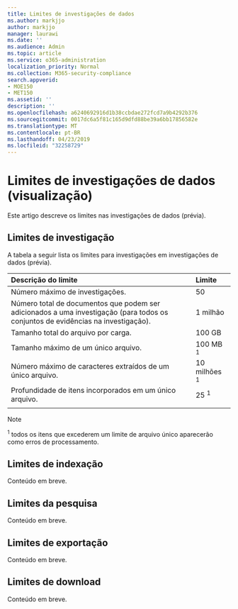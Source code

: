 ```yaml
---
title: Limites de investigações de dados
ms.author: markjjo
author: markjjo
manager: laurawi
ms.date: ''
ms.audience: Admin
ms.topic: article
ms.service: o365-administration
localization_priority: Normal
ms.collection: M365-security-compliance
search.appverid:
- MOE150
- MET150
ms.assetid: ''
description: ''
ms.openlocfilehash: a6240692916d1b38ccbdae272fcd7a9b4292b376
ms.sourcegitcommit: 0017dc6a5f81c165d9dfd88be39a6bb17856582e
ms.translationtype: MT
ms.contentlocale: pt-BR
ms.lasthandoff: 04/23/2019
ms.locfileid: "32258729"
---
```

# <a name="data-investigations-preview-limits"></a>Limites de investigações de dados (visualização)

Este artigo descreve os limites nas investigações de dados (prévia).

## <a name="investigation-limits"></a>Limites de investigação

A tabela a seguir lista os limites para investigações em investigações de dados (prévia). 
    
  |**Descrição do limite**|**Limite**|
  |:-----|:-----|
  |Número máximo de investigações.  <br/> |50  <br/> |
  |Número total de documentos que podem ser adicionados a uma investigação (para todos os conjuntos de evidências na investigação).  <br/> |1 milhão  <br/> |
  |Tamanho total do arquivo por carga.  <br/> |100 GB  <br/> |
  |Tamanho máximo de um único arquivo.   <br/> |100 MB <sup>1</sup> <br/> |
  |Número máximo de caracteres extraídos de um único arquivo.  <br/> |10 milhões <sup>1</sup> <br/> |
  |Profundidade de itens incorporados em um único arquivo.  <br/> |25 <sup>1</sup> <br/> |
|||
> [!NOTE]
><sup>1</sup> todos os itens que excederem um limite de arquivo único aparecerão como erros de processamento.

## <a name="indexing-limits"></a>Limites de indexação

Conteúdo em breve.

## <a name="search-limits"></a>Limites da pesquisa

Conteúdo em breve.

## <a name="export-limits"></a>Limites de exportação

Conteúdo em breve.

## <a name="download-limits"></a>Limites de download

Conteúdo em breve.

